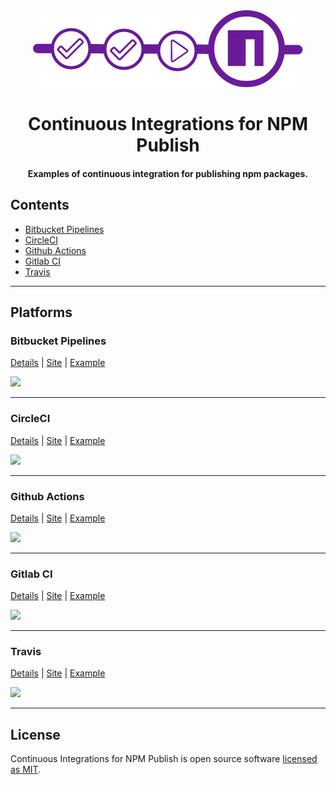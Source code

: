 <div align="center">
    <img src="https://raw.githubusercontent.com/andrelmlins/ci-npm-publish/master/logo.png" />
    <h1>Continuous Integrations for NPM Publish</h1>
    <h4>Examples of continuous integration for publishing npm packages.</h4>
</div>

## Contents

- [Bitbucket Pipelines](#bitbucket-pipelines)
- [CircleCI](#circleci)
- [Github Actions](#github-actions)
- [Gitlab CI](#gitlab-ci)
- [Travis](#travis)

---

## Platforms

### **Bitbucket Pipelines**

[Details](BITBUCKET.md) | [Site](https://bitbucket.org/product/br/features/pipelines) | [Example](examples/bitbucket-pipelines.yml)

<img width="140px" src="https://wac-cdn.atlassian.com/dam/jcr:e75ffb0e-b3ee-40ca-8659-ecb93675a379/Bitbucket@2x-blue.png" />

---

### **CircleCI**

[Details](CIRCLECI.md) | [Site](https://circleci.com/) | [Example](examples/.circleci)

<img width="140px" src="https://elo7.dev/images/rodando-seus-testes-no-circle-ci-1.png" />

---

### **Github Actions**

[Details](GITHUB.md) | [Site](https://github.com/features/actions) | [Example](examples/.github)

<img width="140px" src="https://miro.medium.com/max/300/0*EOBenMCWMDaPdeJL.png" />

---

### **Gitlab CI**

[Details](GITLAB.md) | [Site](https://docs.gitlab.com/ee/ci/) | [Example](examples/.gitlab.yml)

<img width="140px" src="https://about.gitlab.com/images/press/logo/png/gitlab-logo-gray-rgb.png" />

---

### **Travis**

[Details](TRAVIS.md) | [Site](https://travis-ci.com/) | [Example](examples/.travis.yml)

<img width="140px" src="https://miro.medium.com/max/600/1*VXdK53mBfr27iT8LiHNAbg.png" />

---

## License

Continuous Integrations for NPM Publish is open source software [licensed as MIT](https://github.com/andrelmlins/ci-npm-publish/blob/master/LICENSE).

